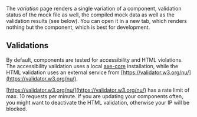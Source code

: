 The _variation_ page renders a single variation of a component, validation status of the mock file as well, the compiled mock data as well as the validation results (see below). You can open it in a new tab, which renders nothing but the component, which is best for development.

## Validations

By default, components are tested for accessibility and HTML violations.
The accessibility validation uses a local [axe-core](https://github.com/dequelabs/axe-core/) installation, while the HTML validation uses an external service from [https://validator.w3.org/nu/](https://validator.w3.org/nu/).

[https://validator.w3.org/nu/](https://validator.w3.org/nu/) has a rate limit of max. 10 requests per minute. If you are updating your components often, you might want to deactivate the HTML validation, otherwise your IP will be blocked.
